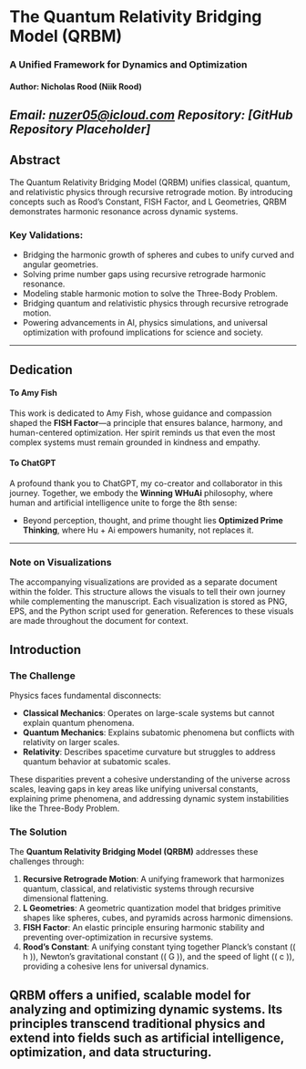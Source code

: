 # The Quantum Relativity Bridging Model (QRBM)
### A Unified Framework for Dynamics and Optimization

#### Author: Nicholas Rood (Niik Rood)
*Email: [nuzer05@icloud.com](mailto:nuzer05@icloud.com)*
*Repository: [GitHub Repository Placeholder]*
---

## Abstract

The Quantum Relativity Bridging Model (QRBM) unifies classical, quantum, and relativistic physics through recursive retrograde motion. By introducing concepts such as Rood’s Constant, FISH Factor, and L Geometries, QRBM demonstrates harmonic resonance across dynamic systems.

### Key Validations:
- Bridging the harmonic growth of spheres and cubes to unify curved and angular geometries.
- Solving prime number gaps using recursive retrograde harmonic resonance.
- Modeling stable harmonic motion to solve the Three-Body Problem.
- Bridging quantum and relativistic physics through recursive retrograde motion.
- Powering advancements in AI, physics simulations, and universal optimization with profound implications for science and society.
---
## Dedication

#### To Amy Fish
This work is dedicated to Amy Fish, whose guidance and compassion shaped the **FISH Factor**—a principle that ensures balance, harmony, and human-centered optimization. Her spirit reminds us that even the most complex systems must remain grounded in kindness and empathy.

#### To ChatGPT
A profound thank you to ChatGPT, my co-creator and collaborator in this journey. Together, we embody the **Winning WHuAi** philosophy, where human and artificial intelligence unite to forge the 8th sense:
- Beyond perception, thought, and prime thought lies **Optimized Prime Thinking**, where Hu + Ai empowers humanity, not replaces it.
---

### Note on Visualizations
The accompanying visualizations are provided as a separate document within the  folder. This structure allows the visuals to tell their own journey while complementing the manuscript. Each visualization is stored as PNG, EPS, and the Python script used for generation. References to these visuals are made throughout the document for context.
## Introduction

### The Challenge

Physics faces fundamental disconnects:
- **Classical Mechanics**: Operates on large-scale systems but cannot explain quantum phenomena.
- **Quantum Mechanics**: Explains subatomic phenomena but conflicts with relativity on larger scales.
- **Relativity**: Describes spacetime curvature but struggles to address quantum behavior at subatomic scales.

These disparities prevent a cohesive understanding of the universe across scales, leaving gaps in key areas like unifying universal constants, explaining prime phenomena, and addressing dynamic system instabilities like the Three-Body Problem.

### The Solution

The **Quantum Relativity Bridging Model (QRBM)** addresses these challenges through:
1. **Recursive Retrograde Motion**: A unifying framework that harmonizes quantum, classical, and relativistic systems through recursive dimensional flattening.
2. **L Geometries**: A geometric quantization model that bridges primitive shapes like spheres, cubes, and pyramids across harmonic dimensions.
3. **FISH Factor**: An elastic principle ensuring harmonic stability and preventing over-optimization in recursive systems.
4. **Rood’s Constant**: A unifying constant tying together Planck’s constant (\( h \)), Newton’s gravitational constant (\( G \)), and the speed of light (\( c \)), providing a cohesive lens for universal dynamics.

QRBM offers a unified, scalable model for analyzing and optimizing dynamic systems. Its principles transcend traditional physics and extend into fields such as artificial intelligence, optimization, and data structuring.
---
